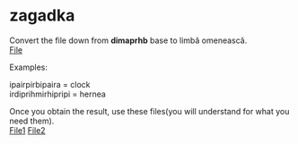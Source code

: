 # zagadka  
Convert the file down from <b>dimaprhb</b> base to limbă omenească.  
[File](zagadka/zagadka.txt) 
  
Examples:  
  
ipairpirbipaira = clock  
irdiprihmirhipripi = hernea  
  
Once you obtain the result, use these files(you will understand for what you need them).  
[File1](zagadka/1.txt) [File2](zagadka/2.txt)
